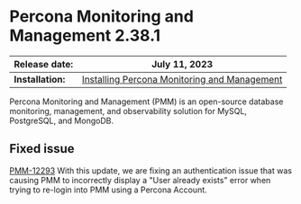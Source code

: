 # Percona Monitoring and Management 2.38.1

| **Release date:** | July 11, 2023                                                                                    |
| ----------------- | ----------------------------------------------------------------------------------------------- |
| **Installation:** | [Installing Percona Monitoring and Management](https://www.percona.com/software/pmm/quickstart) |

Percona Monitoring and Management (PMM) is an open-source database monitoring, management, and observability solution for MySQL, PostgreSQL, and MongoDB.

## Fixed issue

[PMM-12293](https://jira.percona.com/browse/PMM-12293) With this update, we are fixing an authentication issue that was causing PMM to incorrectly display a "User already exists" error when trying to re-login into PMM using a Percona Account.